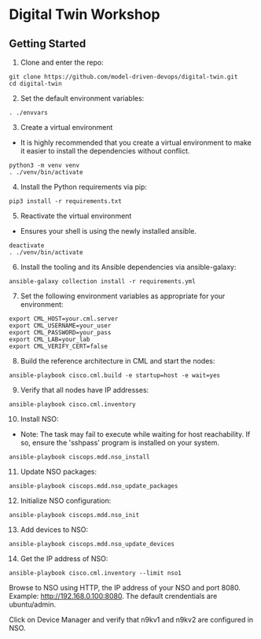 # Digital Twin Workshop

## Getting Started

1. Clone and enter the repo:
```
git clone https://github.com/model-driven-devops/digital-twin.git
cd digital-twin
```

2. Set the default environment variables:

```
. ./envvars
```

3. Create a virtual environment
- It is highly recommended that you create a virtual environment to make it easier to
install the dependencies without conflict.

```
python3 -m venv venv
. ./venv/bin/activate
```

4. Install the Python requirements via pip:

```
pip3 install -r requirements.txt
```

5. Reactivate the virtual environment
- Ensures your shell is using the newly installed ansible.

```
deactivate
. ./venv/bin/activate
```

6. Install the tooling and its Ansible dependencies via ansible-galaxy:

```
ansible-galaxy collection install -r requirements.yml
```

7. Set the following environment variables as appropriate for your environment:

```
export CML_HOST=your.cml.server
export CML_USERNAME=your_user
export CML_PASSWORD=your_pass
export CML_LAB=your_lab
export CML_VERIFY_CERT=false
```

8. Build the reference architecture in CML and start the nodes:

```
ansible-playbook cisco.cml.build -e startup=host -e wait=yes
```

9. Verify that all nodes have IP addresses:

```
ansible-playbook cisco.cml.inventory
```

10. Install NSO:
- Note: The task may fail to execute while waiting for host reachability. If so, ensure the 'sshpass' program is installed on your system.

```
ansible-playbook ciscops.mdd.nso_install
```


11. Update NSO packages:

```
ansible-playbook ciscops.mdd.nso_update_packages
```

12. Initialize NSO configuration:

```
ansible-playbook ciscops.mdd.nso_init
```

13. Add devices to NSO:

```
ansible-playbook ciscops.mdd.nso_update_devices
```

14. Get the IP address of NSO:

```
ansible-playbook cisco.cml.inventory --limit nso1
```

Browse to NSO using HTTP, the IP address of your NSO and port 8080.  Example: http://192.168.0.100:8080.  The default crendentials are ubuntu/admin.

Click on Device Manager and verify that n9kv1 and n9kv2 are configured in NSO.
